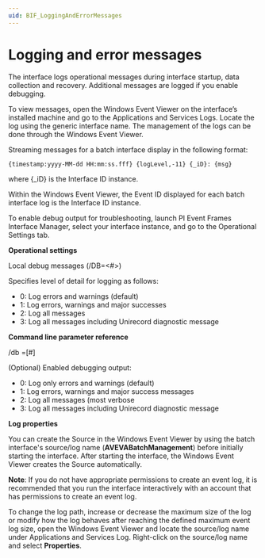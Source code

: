 ```yaml
---
uid: BIF_LoggingAndErrorMessages
---
```


# Logging and error messages

<!-- Static topic. No modifications usually required (REVISED AUGUST 2022)-->
<!-- Static topic. No modifications usually required (REVISED AUGUST 2022-->

The interface logs operational messages during interface startup, data collection and recovery. Additional messages are logged if you enable debugging. 

To view messages, open the Windows Event Viewer on the interface’s installed machine and go to the Applications and Services Logs. Locate the log using the generic interface name. The management of the logs can be done through the Windows Event Viewer.

Streaming messages for a batch interface display in the following format: 

```
{timestamp:yyyy-MM-dd HH:mm:ss.fff} {logLevel,-11} {_iD}: {msg}
```

where {_iD} is the Interface ID instance.

Within the Windows Event Viewer, the Event ID displayed for each batch interface log is the Interface ID instance. 

To enable debug output for troubleshooting, launch PI Event Frames Interface Manager, select your interface instance, and go to the Operational Settings tab.

**Operational settings**

Local debug messages (/DB=<#>)

Specifies level of detail for logging as follows:

* 0: Log errors and warnings (default)
* 1: Log errors, warnings and major successes
* 2: Log all messages
* 3: Log all messages including Unirecord diagnostic message

**Command line parameter reference**

/db =[#]

(Optional) Enabled debugging output:

* 0: Log only errors and warnings (default)
* 1: Log errors, warnings and major success messages
* 2: Log all messages (most verbose
* 3: Log all messages including Unirecord diagnostic message

**Log properties**

You can create the Source in the Windows Event Viewer by using the batch interface's source/log name (**AVEVABatchManagement**) before initially starting the interface. After starting the interface, the Windows Event Viewer creates the Source automatically.

**Note**: If you do not have appropriate permissions to create an event log, it is recommended that you run the interface interactively with an account that has permissions to create an event log. 

To change the log path, increase or decrease the maximum size of the log or modify how the log behaves after reaching the defined maximum event log size, open the Windows Event Viewer and locate the source/log name under Applications and Services Log. Right-click on the source/log name and select **Properties**.
